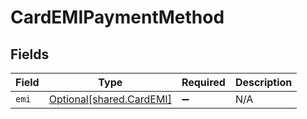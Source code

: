# CardEMIPaymentMethod


## Fields

| Field                                                          | Type                                                           | Required                                                       | Description                                                    |
| -------------------------------------------------------------- | -------------------------------------------------------------- | -------------------------------------------------------------- | -------------------------------------------------------------- |
| `emi`                                                          | [Optional[shared.CardEMI]](undefined/models/shared/cardemi.md) | :heavy_minus_sign:                                             | N/A                                                            |